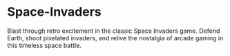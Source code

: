 # Space-Invaders
Blast through retro excitement in the classic Space Invaders game. Defend Earth, shoot pixelated invaders, and relive the nostalgia of arcade gaming in this timeless space battle.
